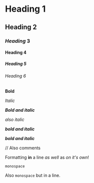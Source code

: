 # Heading 1
## **Heading** 2
### _Heading_ 3
#### Heading 4
##### Heading 5
###### Heading 6

**Bold**

*Italic*

***Bold and italic***

_also italic_

**_bold and italic_**

_**bold and italic**_

// Also comments

Formatting **in** a line *as well* as _on it's own_!

`monospace`

Also `monospace` but in a line.

